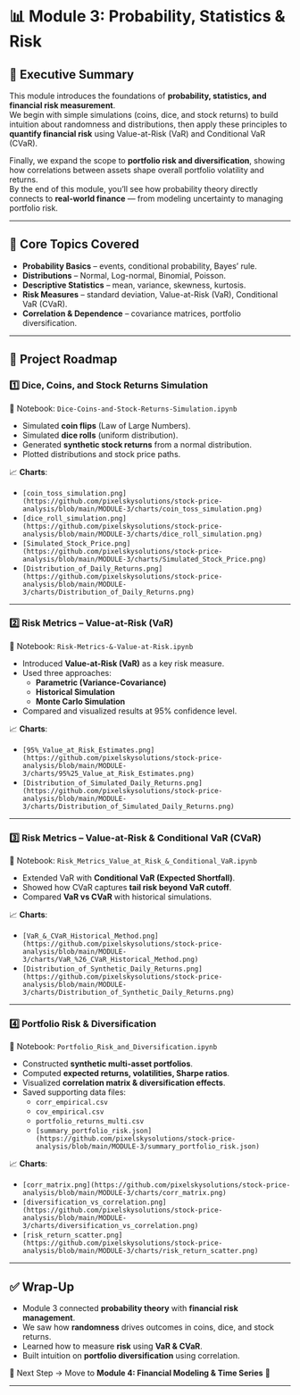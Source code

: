 # 📊 Module 3: Probability, Statistics & Risk  

## 📌 Executive Summary  
This module introduces the foundations of **probability, statistics, and financial risk measurement**.  
We begin with simple simulations (coins, dice, and stock returns) to build intuition about randomness and distributions, then apply these principles to **quantify financial risk** using Value-at-Risk (VaR) and Conditional VaR (CVaR).  

Finally, we expand the scope to **portfolio risk and diversification**, showing how correlations between assets shape overall portfolio volatility and returns.  
By the end of this module, you’ll see how probability theory directly connects to **real-world finance** — from modeling uncertainty to managing portfolio risk.  

---

## 🔹 Core Topics Covered
- **Probability Basics** – events, conditional probability, Bayes’ rule.  
- **Distributions** – Normal, Log-normal, Binomial, Poisson.  
- **Descriptive Statistics** – mean, variance, skewness, kurtosis.  
- **Risk Measures** – standard deviation, Value-at-Risk (VaR), Conditional VaR (CVaR).  
- **Correlation & Dependence** – covariance matrices, portfolio diversification.  

---

## 📂 Project Roadmap  

### 1️⃣ Dice, Coins, and Stock Returns Simulation  
📓 Notebook: `Dice-Coins-and-Stock-Returns-Simulation.ipynb`  

- Simulated **coin flips** (Law of Large Numbers).  
- Simulated **dice rolls** (uniform distribution).  
- Generated **synthetic stock returns** from a normal distribution.  
- Plotted distributions and stock price paths.  

📈 **Charts**:  
- `[coin_toss_simulation.png](https://github.com/pixelskysolutions/stock-price-analysis/blob/main/MODULE-3/charts/coin_toss_simulation.png)`  
- `[dice_roll_simulation.png](https://github.com/pixelskysolutions/stock-price-analysis/blob/main/MODULE-3/charts/dice_roll_simulation.png)`  
- `[Simulated_Stock_Price.png](https://github.com/pixelskysolutions/stock-price-analysis/blob/main/MODULE-3/charts/Simulated_Stock_Price.png)`  
- `[Distribution_of_Daily_Returns.png](https://github.com/pixelskysolutions/stock-price-analysis/blob/main/MODULE-3/charts/Distribution_of_Daily_Returns.png)`  

---

### 2️⃣ Risk Metrics – Value-at-Risk (VaR)  
📓 Notebook: `Risk-Metrics-&-Value-at-Risk.ipynb`  

- Introduced **Value-at-Risk (VaR)** as a key risk measure.  
- Used three approaches:  
  - **Parametric (Variance-Covariance)**  
  - **Historical Simulation**  
  - **Monte Carlo Simulation**  
- Compared and visualized results at 95% confidence level.  

📈 **Charts**:  
- `[95%_Value_at_Risk_Estimates.png](https://github.com/pixelskysolutions/stock-price-analysis/blob/main/MODULE-3/charts/95%25_Value_at_Risk_Estimates.png)`  
- `[Distribution_of_Simulated_Daily_Returns.png](https://github.com/pixelskysolutions/stock-price-analysis/blob/main/MODULE-3/charts/Distribution_of_Simulated_Daily_Returns.png)`  

---

### 3️⃣ Risk Metrics – Value-at-Risk & Conditional VaR (CVaR)  
📓 Notebook: `Risk_Metrics_Value_at_Risk_&_Conditional_VaR.ipynb`  

- Extended VaR with **Conditional VaR (Expected Shortfall)**.  
- Showed how CVaR captures **tail risk beyond VaR cutoff**.  
- Compared **VaR vs CVaR** with historical simulations.  

📈 **Charts**:  
- `[VaR_&_CVaR_Historical_Method.png](https://github.com/pixelskysolutions/stock-price-analysis/blob/main/MODULE-3/charts/VaR_%26_CVaR_Historical_Method.png)`  
- `[Distribution_of_Synthetic_Daily_Returns.png](https://github.com/pixelskysolutions/stock-price-analysis/blob/main/MODULE-3/charts/Distribution_of_Synthetic_Daily_Returns.png)`  

---

### 4️⃣ Portfolio Risk & Diversification  
📓 Notebook: `Portfolio_Risk_and_Diversification.ipynb`  

- Constructed **synthetic multi-asset portfolios**.  
- Computed **expected returns, volatilities, Sharpe ratios**.  
- Visualized **correlation matrix & diversification effects**.  
- Saved supporting data files:  
  - `corr_empirical.csv`  
  - `cov_empirical.csv`  
  - `portfolio_returns_multi.csv`  
  - `[summary_portfolio_risk.json](https://github.com/pixelskysolutions/stock-price-analysis/blob/main/MODULE-3/summary_portfolio_risk.json)`  

📈 **Charts**:  
- `[corr_matrix.png](https://github.com/pixelskysolutions/stock-price-analysis/blob/main/MODULE-3/charts/corr_matrix.png)`  
- `[diversification_vs_correlation.png](https://github.com/pixelskysolutions/stock-price-analysis/blob/main/MODULE-3/charts/diversification_vs_correlation.png)`  
- `[risk_return_scatter.png](https://github.com/pixelskysolutions/stock-price-analysis/blob/main/MODULE-3/charts/risk_return_scatter.png)`  

---

## ✅ Wrap-Up
- Module 3 connected **probability theory** with **financial risk management**.  
- We saw how **randomness** drives outcomes in coins, dice, and stock returns.  
- Learned how to measure **risk** using **VaR & CVaR**.  
- Built intuition on **portfolio diversification** using correlation.  

📌 Next Step → Move to **Module 4: Financial Modeling & Time Series** 🚀  

---


